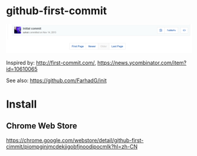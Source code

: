 # github-first-commit

![screenshot](screenshots/buttons.png)


Inspired by: <a href='http://first-commit.com/'>http://first-commit.com/</a>, <a href='https://news.ycombinator.com/item?id=10610065'>https://news.ycombinator.com/item?id=10610065</a>

See also: <a href='https://github.com/FarhadG/init'>https://github.com/FarhadG/init</a>

# Install

## Chrome Web Store
https://chrome.google.com/webstore/detail/github-first-cimmit/piompginjmcdekjjgobfjnoodipocmlk?hl=zh-CN


